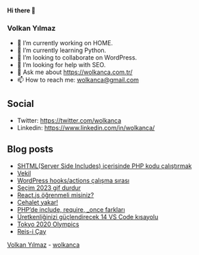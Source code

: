 #### Hi there 👋

### Volkan Yılmaz

- 🔭 I’m currently working on HOME.
- 🌱 I’m currently learning Python.
- 👯 I’m looking to collaborate on WordPress.
- 🤔 I’m looking for help with SEO.
- 💬 Ask me about https://wolkanca.com.tr/
- 📫 How to reach me: wolkanca@gmail.com

## Social
- Twitter: https://twitter.com/wolkanca
- Linkedin: https://www.linkedin.com/in/wolkanca/



## Blog posts
<!-- BLOG-POST-LIST:START -->
- [SHTML(Server Side Includes) içerisinde PHP kodu çalıştırmak](https://wolkanca.com.tr/shtmlserver-side-includes-icerisinde-php-kodu-calistirmak/)
- [Vekil](https://wolkanca.com.tr/vekil/)
- [WordPress hooks/actions çalışma sırası](https://wolkanca.com.tr/wordpress-hooks-actions-calisma-sirasi/)
- [Seçim 2023 gif durdur](https://wolkanca.com.tr/secim-2023-gif-durdur/)
- [React.js öğrenmeli misiniz?](https://wolkanca.com.tr/react-js-ogrenmeli-misiniz/)
- [Cehalet yakar!](https://wolkanca.com.tr/cehalet-yakar/)
- [PHP’de include, require, _once farkları](https://wolkanca.com.tr/phpde-include-require-_once-farklari/)
- [Üretkenliğinizi güçlendirecek 14 VS Code kısayolu](https://wolkanca.com.tr/uretkenliginizi-guclendirecek-14-vs-code-kisayolu/)
- [Tokyo 2020 Olympics](https://wolkanca.com.tr/tokyo-2020-olympics/)
- [Reis-i Çay](https://wolkanca.com.tr/reis-i-cay/)
<!-- BLOG-POST-LIST:END -->


[Volkan Yılmaz](https://volkanyilmaz.com.tr/) - [wolkanca](https://wolkanca.com.tr/)
